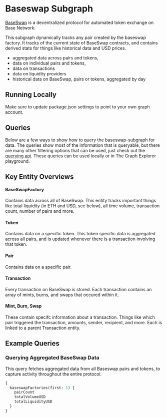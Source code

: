 # Baseswap Subgraph

[BaseSwap](https://baseswap.fi/) is a decentralized protocol for automated token exchange on Base Network.

This subgraph dynamically tracks any pair created by the baseswap factory. It tracks of the current state of BaseSwap contracts, and contains derived stats for things like historical data and USD prices.

- aggregated data across pairs and tokens,
- data on individual pairs and tokens,
- data on transactions
- data on liquidity providers
- historical data on BaseSwap, pairs or tokens, aggregated by day

## Running Locally

Make sure to update package.json settings to point to your own graph account.

## Queries

Below are a few ways to show how to query the baseswap-subgraph for data. The queries show most of the information that is queryable, but there are many other filtering options that can be used, just check out the [querying api](https://thegraph.com/docs/graphql-api). These queries can be used locally or in The Graph Explorer playground.

## Key Entity Overviews

#### BaseSwapFactory

Contains data across all of BaseSwap. This entity tracks important things like total liquidity (in ETH and USD, see below), all time volume, transaction count, number of pairs and more.

#### Token

Contains data on a specific token. This token specific data is aggregated across all pairs, and is updated whenever there is a transaction involving that token.

#### Pair

Contains data on a specific pair.

#### Transaction

Every transaction on BaseSwap is stored. Each transaction contains an array of mints, burns, and swaps that occured within it.

#### Mint, Burn, Swap

These contain specifc information about a transaction. Things like which pair triggered the transaction, amounts, sender, recipient, and more. Each is linked to a parent Transaction entity.

## Example Queries

### Querying Aggregated BaseSwap Data

This query fetches aggregated data from all Baseswap pairs and tokens, to capture activity throughout the entire protocol.

```graphql
{
  baseswapFactories(first: 1) {
    pairCount
    totalVolumeUSD
    totalLiquidityUSD
  }
}
```
